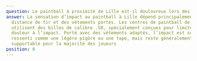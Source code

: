 ```yaml
---
question: Le paintball à proximité de Lille est-il douloureux lors des parties ?
answer: La sensation d’impact au paintball à Lille dépend principalement de la
  distance de tir et des vêtements portés. Les centres de paintball de la région
  utilisent des billes de calibre .50, spécialement conçues pour limiter la
  douleur à l’impact. Porté avec des vêtements adaptés, l’impact est souvent
  ressenti comme une légère piqûre ou une tape, mais reste généralement
  supportable pour la majorité des joueurs
position: 6
---
```

